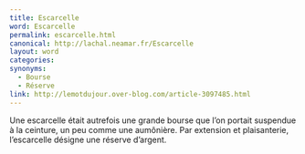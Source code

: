 ```yaml
---
title: Escarcelle
word: Escarcelle
permalink: escarcelle.html
canonical: http://lachal.neamar.fr/Escarcelle
layout: word
categories:
synonyms:
  - Bourse
  - Réserve
link: http://lemotdujour.over-blog.com/article-3097485.html
---
```


Une escarcelle était autrefois une grande bourse que l’on portait suspendue à la ceinture, un peu comme une aumônière. Par extension et plaisanterie, l’escarcelle désigne une réserve d’argent.

